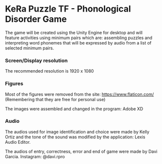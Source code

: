 # KeRa Puzzle TF - Phonological Disorder Game

The game will be created using the Unity Engine for desktop and will feature activities using minimum pairs which are: assembling puzzles and interpreting word phonemes that will be expressed by audio from a list of selected minimum pairs.

### Screen/Display resolution

The recommended resolution is 1920 x 1080

### Figures

Most of the figures were removed from the site: https://www.flaticon.com/ (Remembering that they are free for personal use)

The images were assembled and changed in the program: Adobe XD

### Audio

The audios used for image identification and choice were made by Kelly Ortiz and the tone of the sound was modified by the application: Lexis Audio Editor.

The audios of entry, correctness, error and end of game were made by Davi Garcia. Instagram: @davi.rpro



